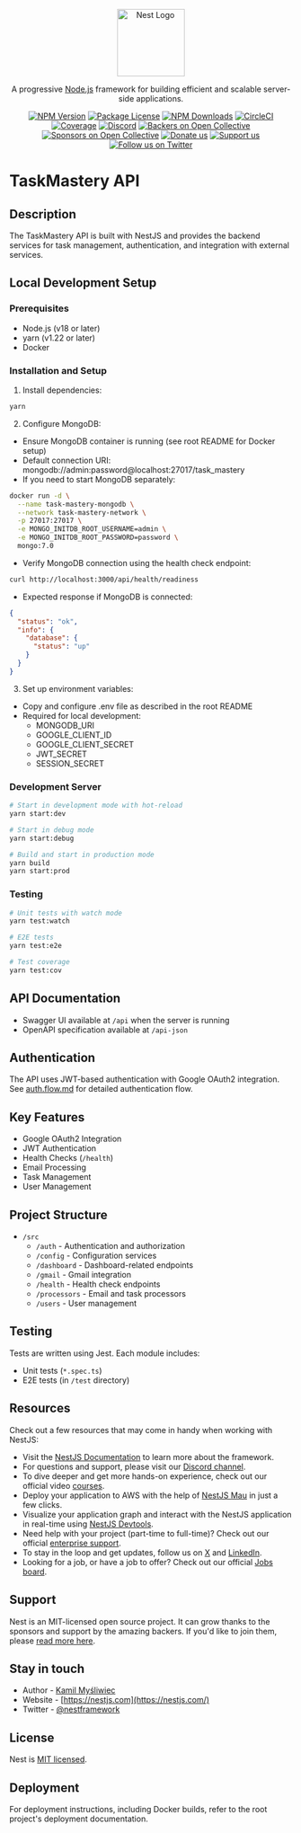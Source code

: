 <p align="center">
  <a href="http://nestjs.com/" target="blank"><img src="https://nestjs.com/img/logo-small.svg" width="120" alt="Nest Logo" /></a>
</p>

[circleci-image]: https://img.shields.io/circleci/build/github/nestjs/nest/master?token=abc123def456
[circleci-url]: https://circleci.com/gh/nestjs/nest

  <p align="center">A progressive <a href="http://nodejs.org" target="_blank">Node.js</a> framework for building efficient and scalable server-side applications.</p>
    <p align="center">
<a href="https://www.npmjs.com/~nestjscore" target="_blank"><img src="https://img.shields.io/npm/v/@nestjs/core.svg" alt="NPM Version" /></a>
<a href="https://www.npmjs.com/~nestjscore" target="_blank"><img src="https://img.shields.io/npm/l/@nestjs/core.svg" alt="Package License" /></a>
<a href="https://www.npmjs.com/~nestjscore" target="_blank"><img src="https://img.shields.io/npm/dm/@nestjs/common.svg" alt="NPM Downloads" /></a>
<a href="https://circleci.com/gh/nestjs/nest" target="_blank"><img src="https://img.shields.io/circleci/build/github/nestjs/nest/master" alt="CircleCI" /></a>
<a href="https://coveralls.io/github/nestjs/nest?branch=master" target="_blank"><img src="https://coveralls.io/repos/github/nestjs/nest/badge.svg?branch=master#9" alt="Coverage" /></a>
<a href="https://discord.gg/G7Qnnhy" target="_blank"><img src="https://img.shields.io/badge/discord-online-brightgreen.svg" alt="Discord"/></a>
<a href="https://opencollective.com/nest#backer" target="_blank"><img src="https://opencollective.com/nest/backers/badge.svg" alt="Backers on Open Collective" /></a>
<a href="https://opencollective.com/nest#sponsor" target="_blank"><img src="https://opencollective.com/nest/sponsors/badge.svg" alt="Sponsors on Open Collective" /></a>
  <a href="https://paypal.me/kamilmysliwiec" target="_blank"><img src="https://img.shields.io/badge/Donate-PayPal-ff3f59.svg" alt="Donate us"/></a>
    <a href="https://opencollective.com/nest#sponsor"  target="_blank"><img src="https://img.shields.io/badge/Support%20us-Open%20Collective-41B883.svg" alt="Support us"></a>
  <a href="https://twitter.com/nestframework" target="_blank"><img src="https://img.shields.io/twitter/follow/nestframework.svg?style=social&label=Follow" alt="Follow us on Twitter"></a>
</p>
  <!--[![Backers on Open Collective](https://opencollective.com/nest/backers/badge.svg)](https://opencollective.com/nest#backer)
  [![Sponsors on Open Collective](https://opencollective.com/nest/sponsors/badge.svg)](https://opencollective.com/nest#sponsor)-->

# TaskMastery API

## Description
The TaskMastery API is built with NestJS and provides the backend services for task management, authentication, and integration with external services.

## Local Development Setup

### Prerequisites
- Node.js (v18 or later)
- yarn (v1.22 or later)
- Docker

### Installation and Setup

1. Install dependencies:
```bash
yarn
```

2. Configure MongoDB:
- Ensure MongoDB container is running (see root README for Docker setup)
- Default connection URI: mongodb://admin:password@localhost:27017/task_mastery
- If you need to start MongoDB separately:
```bash
docker run -d \
  --name task-mastery-mongodb \
  --network task-mastery-network \
  -p 27017:27017 \
  -e MONGO_INITDB_ROOT_USERNAME=admin \
  -e MONGO_INITDB_ROOT_PASSWORD=password \
  mongo:7.0
```
- Verify MongoDB connection using the health check endpoint:
```bash
curl http://localhost:3000/api/health/readiness
```
- Expected response if MongoDB is connected:
```json
{
  "status": "ok",
  "info": {
    "database": {
      "status": "up"
    }
  }
}
```

3. Set up environment variables:
- Copy and configure .env file as described in the root README
- Required for local development:
  - MONGODB_URI
  - GOOGLE_CLIENT_ID
  - GOOGLE_CLIENT_SECRET
  - JWT_SECRET
  - SESSION_SECRET

### Development Server

```bash
# Start in development mode with hot-reload
yarn start:dev

# Start in debug mode
yarn start:debug

# Build and start in production mode
yarn build
yarn start:prod
```

### Testing

```bash
# Unit tests with watch mode
yarn test:watch

# E2E tests
yarn test:e2e

# Test coverage
yarn test:cov
```

## API Documentation
- Swagger UI available at `/api` when the server is running
- OpenAPI specification available at `/api-json`

## Authentication
The API uses JWT-based authentication with Google OAuth2 integration. See [auth.flow.md](src/auth/auth.flow.md) for detailed authentication flow.

## Key Features
- Google OAuth2 Integration
- JWT Authentication
- Health Checks (`/health`)
- Email Processing
- Task Management
- User Management

## Project Structure
- `/src`
  - `/auth` - Authentication and authorization
  - `/config` - Configuration services
  - `/dashboard` - Dashboard-related endpoints
  - `/gmail` - Gmail integration
  - `/health` - Health check endpoints
  - `/processors` - Email and task processors
  - `/users` - User management

## Testing
Tests are written using Jest. Each module includes:
- Unit tests (`*.spec.ts`)
- E2E tests (in `/test` directory)

## Resources

Check out a few resources that may come in handy when working with NestJS:

- Visit the [NestJS Documentation](https://docs.nestjs.com) to learn more about the framework.
- For questions and support, please visit our [Discord channel](https://discord.gg/G7Qnnhy).
- To dive deeper and get more hands-on experience, check out our official video [courses](https://courses.nestjs.com/).
- Deploy your application to AWS with the help of [NestJS Mau](https://mau.nestjs.com) in just a few clicks.
- Visualize your application graph and interact with the NestJS application in real-time using [NestJS Devtools](https://devtools.nestjs.com).
- Need help with your project (part-time to full-time)? Check out our official [enterprise support](https://enterprise.nestjs.com).
- To stay in the loop and get updates, follow us on [X](https://x.com/nestframework) and [LinkedIn](https://linkedin.com/company/nestjs).
- Looking for a job, or have a job to offer? Check out our official [Jobs board](https://jobs.nestjs.com).

## Support

Nest is an MIT-licensed open source project. It can grow thanks to the sponsors and support by the amazing backers. If you'd like to join them, please [read more here](https://docs.nestjs.com/support).

## Stay in touch

- Author - [Kamil Myśliwiec](https://twitter.com/kammysliwiec)
- Website - [https://nestjs.com](https://nestjs.com/)
- Twitter - [@nestframework](https://twitter.com/nestframework)

## License

Nest is [MIT licensed](https://github.com/nestjs/nest/blob/master/LICENSE).

## Deployment

For deployment instructions, including Docker builds, refer to the root project's deployment documentation.
